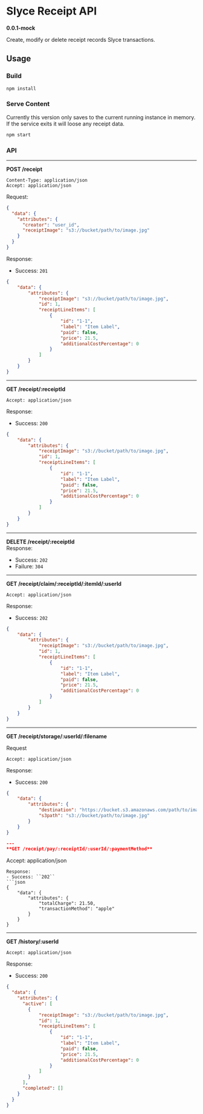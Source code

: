 # Slyce Receipt API

**0.0.1-mock**

Create, modify or delete receipt records Slyce transactions.

## Usage

### Build

```bash
npm install
```

### Serve Content

Currently this version only saves to the current running instance in memory.  If the service exits it will loose any receipt data.
```bash
npm start
```

### API
---
**POST /receipt**   
```
Content-Type: application/json
Accept: application/json
```
Request:
```json
{
  "data": {
    "attributes": {
      "creator": "user_id",
      "receiptImage": "s3://bucket/path/to/image.jpg"
    }
  }
}
```
Response:
- Success: ``201``
```json
{
    "data": {
        "attributes": {
            "receiptImage": "s3://bucket/path/to/image.jpg",
            "id": 1,
            "receiptLineItems": [
                {
                    "id": "1-1",
                    "label": "Item Label",
                    "paid": false,
                    "price": 21.5,
                    "additionalCostPercentage": 0
                }
            ]
        }
    }
}
```

---
**GET /receipt/:receiptId**   
```
Accept: application/json
```
Response:
- Success: ``200``
```json
{
    "data": {
        "attributes": {
            "receiptImage": "s3://bucket/path/to/image.jpg",
            "id": 1,
            "receiptLineItems": [
                {
                    "id": "1-1",
                    "label": "Item Label",
                    "paid": false,
                    "price": 21.5,
                    "additionalCostPercentage": 0
                }
            ]
        }
    }
}
```

---
**DELETE /receipt/:receiptId**   
Response:
- Success: ``202``
- Failure: ``304``

---
**GET /receipt/claim/:receiptId/:itemId/:userId**   
```
Accept: application/json
```
Response:
- Success: ``202``
```json
{
    "data": {
        "attributes": {
            "receiptImage": "s3://bucket/path/to/image.jpg",
            "id": 1,
            "receiptLineItems": [
                {
                    "id": "1-1",
                    "label": "Item Label",
                    "paid": false,
                    "price": 21.5,
                    "additionalCostPercentage": 0
                }
            ]
        }
    }
}
```


---
**GET /receipt/storage/:userId/:filename**   

Request
```
Accept: application/json
```
Response:
- Success: ``200``
```json
{
    "data": {
        "attributes": {
            "destination": "https://bucket.s3.amazonaws.com/path/to/image.jpg?AWSAccessKeyId=<awsaccesskey>&Expires=1579055186&Signature=<awsaccesssignature>",
            "s3path": "s3://bucket/path/to/image.jpg"
        }
    }
}

---
**GET /receipt/pay/:receiptId/:userId/:paymentMethod**   
```
Accept: application/json
```
Response:
- Success: ``202``
```json
{
    "data": {
        "attributes": {
            "totalCharge": 21.50,
            "transactionMethod": "apple"
        }
    }
}
```

---
**GET /history/:userId**   
```
Accept: application/json
```
Response:
- Success: ``200``
```json
{
  "data": {
    "attributes": {
      "active": [
        {
            "receiptImage": "s3://bucket/path/to/image.jpg",
            "id": 1,
            "receiptLineItems": [
                {
                    "id": "1-1",
                    "label": "Item Label",
                    "paid": false,
                    "price": 21.5,
                    "additionalCostPercentage": 0
                }
            ]
        }
      ],
      "completed": []
    }
  }
}
```

